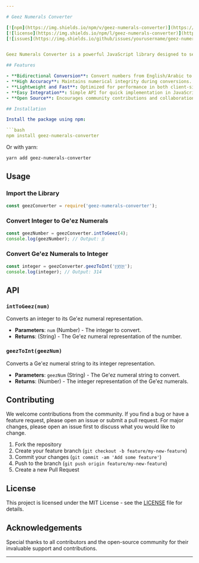```yaml
---

# Geez Numerals Converter

[![npm](https://img.shields.io/npm/v/geez-numerals-converter)](https://www.npmjs.com/package/geez-numerals-converter)]
[![license](https://img.shields.io/npm/l/geez-numerals-converter)](https://github.com/yourusername/geez-numerals-converter/blob/main/LICENSE)]
[![issues](https://img.shields.io/github/issues/yourusername/geez-numerals-converter)](https://github.com/yourusername/geez-numerals-converter/issues)]


Geez Numerals Converter is a powerful JavaScript library designed to seamlessly convert numbers between English/Arabic numerals and Ge'ez numerals. Perfect for developers working on projects involving Ethiopian scripts, historical numerical systems, or multilingual support, this package ensures accurate and efficient conversions.

## Features

- **Bidirectional Conversion**: Convert numbers from English/Arabic to Ge'ez numerals and vice versa.
- **High Accuracy**: Maintains numerical integrity during conversions.
- **Lightweight and Fast**: Optimized for performance in both client-side and server-side applications.
- **Easy Integration**: Simple API for quick implementation in JavaScript or TypeScript projects.
- **Open Source**: Encourages community contributions and collaboration.

## Installation

Install the package using npm:

```bash
npm install geez-numerals-converter
```

Or with yarn:

```bash
yarn add geez-numerals-converter
```

## Usage

### Import the Library

```javascript
const geezConverter = require('geez-numerals-converter');
```

### Convert Integer to Ge'ez Numerals

```javascript
const geezNumber = geezConverter.intToGeez(4);
console.log(geezNumber); // Output: ፬
```

### Convert Ge'ez Numerals to Integer

```javascript
const integer = geezConverter.geezToInt('፫፻፲፬');
console.log(integer); // Output: 314
```

## API

### `intToGeez(num)`

Converts an integer to its Ge'ez numeral representation.

- **Parameters**: `num` (Number) - The integer to convert.
- **Returns**: (String) - The Ge'ez numeral representation of the number.

### `geezToInt(geezNum)`

Converts a Ge'ez numeral string to its integer representation.

- **Parameters**: `geezNum` (String) - The Ge'ez numeral string to convert.
- **Returns**: (Number) - The integer representation of the Ge'ez numerals.

## Contributing

We welcome contributions from the community. If you find a bug or have a feature request, please open an issue or submit a pull request. For major changes, please open an issue first to discuss what you would like to change.

1. Fork the repository
2. Create your feature branch (`git checkout -b feature/my-new-feature`)
3. Commit your changes (`git commit -am 'Add some feature'`)
4. Push to the branch (`git push origin feature/my-new-feature`)
5. Create a new Pull Request

## License

This project is licensed under the MIT License - see the [LICENSE](LICENSE) file for details.

## Acknowledgements

Special thanks to all contributors and the open-source community for their invaluable support and contributions.

---
```

